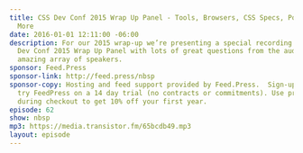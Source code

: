 ```yaml
---
title: CSS Dev Conf 2015 Wrap Up Panel - Tools, Browsers, CSS Specs, Polyfills, and
  More
date: 2016-01-01 12:11:00 -06:00
description: For our 2015 wrap-up we’re presenting a special recording of the CSS
  Dev Conf 2015 Wrap Up Panel with lots of great questions from the audience for the
  amazing array of speakers.
sponsor: Feed.Press
sponsor-link: http://feed.press/nbsp
sponsor-copy: Hosting and feed support provided by Feed.Press.  Sign-up today and
  try FeedPress on a 14 day trial (no contracts or commitments). Use promo code *nbsp*
  during checkout to get 10% off your first year.
episode: 62
show: nbsp
mp3: https://media.transistor.fm/65bcdb49.mp3
layout: episode
---
```


